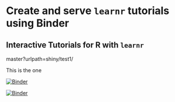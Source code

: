 # Create and serve `learnr` tutorials using Binder

## Interactive Tutorials for R with `learnr`

master?urlpath=shiny/test1/

This is the one

[![Binder](https://mybinder.org/badge_logo.svg)](http://mybinder.org/v2/gh/wwwaylon/train/master?urlpath=shiny/test2/)

[![Binder](https://mybinder.org/badge_logo.svg)](http://mybinder.org/v2/gh/wwwaylon/train/master?urlpath=shiny/test1/)
